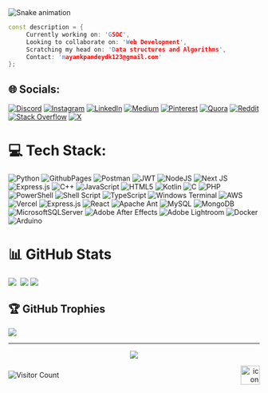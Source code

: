 <img src="https://raw.githubusercontent.com/ashesbloom/ashesbloom/snake.svg" alt="Snake animation" />

```c++
const description = {
     Currently working on: 'GSOC',
     Looking to collaborate on: 'Web Development',
     Scratching my head on: 'Data structures and Algorithms',
     Contact: 'mayankpandeydk123@gmail.com'
};
```

## 🌐 Socials:
[![Discord](https://img.shields.io/badge/Discord-%237289DA.svg?logo=discord&logoColor=white)](https://discord.gg/ashes.bloom) [![Instagram](https://img.shields.io/badge/Instagram-%23E4405F.svg?logo=Instagram&logoColor=white)](https://instagram.com/ashes.bloom) [![LinkedIn](https://img.shields.io/badge/LinkedIn-%230077B5.svg?logo=linkedin&logoColor=white)](https://linkedin.com/in/onlinerecord-mayank/) [![Medium](https://img.shields.io/badge/Medium-12100E?logo=medium&logoColor=white)](https://medium.com/@@mayankpandeydk123) [![Pinterest](https://img.shields.io/badge/Pinterest-%23E60023.svg?logo=Pinterest&logoColor=white)](https://pinterest.com/mayankpandeydk123) [![Quora](https://img.shields.io/badge/Quora-%23B92B27.svg?logo=Quora&logoColor=white)](https://quora.com/profile/Mayank-Pandey-427) [![Reddit](https://img.shields.io/badge/Reddit-%23FF4500.svg?logo=Reddit&logoColor=white)](https://reddit.com/user/Mayank_kenloom) [![Stack Overflow](https://img.shields.io/badge/-Stackoverflow-FE7A16?logo=stack-overflow&logoColor=white)](https://stackoverflow.com/users/23047182) [![X](https://img.shields.io/badge/X-black.svg?logo=X&logoColor=white)](https://x.com/@MayankP35430873) 

# 💻 Tech Stack:
![Python](https://img.shields.io/badge/python-3670A0?style=flat&logo=python&logoColor=ffdd54) ![GithubPages](https://img.shields.io/badge/github%20pages-121013?style=flat&logo=github&logoColor=white) ![Postman](https://img.shields.io/badge/Postman-FF6C37?style=flat&logo=postman&logoColor=white) ![JWT](https://img.shields.io/badge/JWT-black?style=flat&logo=JSON%20web%20tokens) ![NodeJS](https://img.shields.io/badge/node.js-6DA55F?style=flat&logo=node.js&logoColor=white) ![Next JS](https://img.shields.io/badge/Next-black?style=flat&logo=next.js&logoColor=white) ![Express.js](https://img.shields.io/badge/express.js-%23404d59.svg?style=flat&logo=express&logoColor=%2361DAFB) ![C++](https://img.shields.io/badge/c++-%2300599C.svg?style=flat&logo=c%2B%2B&logoColor=white) ![JavaScript](https://img.shields.io/badge/javascript-%23323330.svg?style=flat&logo=javascript&logoColor=%23F7DF1E) ![HTML5](https://img.shields.io/badge/html5-%23E34F26.svg?style=flat&logo=html5&logoColor=white) ![Kotlin](https://img.shields.io/badge/kotlin-%237F52FF.svg?style=flat&logo=kotlin&logoColor=white) ![C](https://img.shields.io/badge/c-%2300599C.svg?style=flat&logo=c&logoColor=white) ![PHP](https://img.shields.io/badge/php-%23777BB4.svg?style=flat&logo=php&logoColor=white) ![PowerShell](https://img.shields.io/badge/PowerShell-%235391FE.svg?style=flat&logo=powershell&logoColor=white) ![Shell Script](https://img.shields.io/badge/shell_script-%23121011.svg?style=flat&logo=gnu-bash&logoColor=white) ![TypeScript](https://img.shields.io/badge/typescript-%23007ACC.svg?style=flat&logo=typescript&logoColor=white) ![Windows Terminal](https://img.shields.io/badge/Windows%20Terminal-%234D4D4D.svg?style=flat&logo=windows-terminal&logoColor=white) ![AWS](https://img.shields.io/badge/AWS-%23FF9900.svg?style=flat&logo=amazon-aws&logoColor=white) ![Vercel](https://img.shields.io/badge/vercel-%23000000.svg?style=flat&logo=vercel&logoColor=white) ![Express.js](https://img.shields.io/badge/express.js-%23404d59.svg?style=flat&logo=express&logoColor=%2361DAFB) ![React](https://img.shields.io/badge/react-%2320232a.svg?style=flat&logo=react&logoColor=%2361DAFB) ![Apache Ant](https://img.shields.io/badge/Apache%20Ant-A81C7D?style=flat&logo=Apache%20Ant&logoColor=white) ![MySQL](https://img.shields.io/badge/mysql-4479A1.svg?style=flat&logo=mysql&logoColor=white) ![MongoDB](https://img.shields.io/badge/MongoDB-%234ea94b.svg?style=flat&logo=mongodb&logoColor=white) ![MicrosoftSQLServer](https://img.shields.io/badge/Microsoft%20SQL%20Server-CC2927?style=flat&logo=microsoft%20sql%20server&logoColor=white) ![Adobe After Effects](https://img.shields.io/badge/Adobe%20After%20Effects-9999FF.svg?style=flat&logo=Adobe%20After%20Effects&logoColor=white) ![Adobe Lightroom](https://img.shields.io/badge/Adobe%20Lightroom-31A8FF.svg?style=flat&logo=Adobe%20Lightroom&logoColor=white) ![Docker](https://img.shields.io/badge/docker-%230db7ed.svg?style=flat&logo=docker&logoColor=white) ![Arduino](https://img.shields.io/badge/-Arduino-00979D?style=flat&logo=Arduino&logoColor=white)


# 📊 GitHub Stats
![](https://github-readme-stats.vercel.app/api?username=ashesbloom&theme=shadow_red&hide_border=false&include_all_commits=false&count_private=false)&nbsp;
![](https://github-readme-stats.vercel.app/api/top-langs/?username=ashesbloom&theme=shadow_red&hide_border=false&include_all_commits=false&count_private=false&layout=compact)
![](https://github-readme-streak-stats.herokuapp.com/?user=ashesbloom&theme=shadow_red&hide_border=false)


## 🏆 GitHub Trophies
![](https://github-profile-trophy.vercel.app/?username=ashesbloom&theme=apprentice&no-frame=true&no-bg=false&margin-w=4)

---
<p align="center"><img src='https://quotes-github-readme.vercel.app/api?type=horizontal&theme=dark'/></p>

<div align="center">
     <div style="display: flex; justify-content: space-between; align-items: center; width: 100%;">
       <span style="text-align: left;">
         <img src="https://profile-counter.glitch.me/ashesbloom/count.svg" alt="Visitor Count" />
       </span>
       <span style="text-align: right;">
         <a href="https://github.com/ashesbloom">
           <img src="https://techstack-generator.vercel.app/webpack-icon.svg" alt="icon" width="38" height="38" />
         </a>
       </span>
     </div>
</div>


